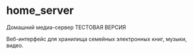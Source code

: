 # home_server
Домашний медиа-сервер
ТЕСТОВАЯ ВЕРСИЯ

Веб-интерфейс для хранилища семейных электронных книг, музыки, видео.
